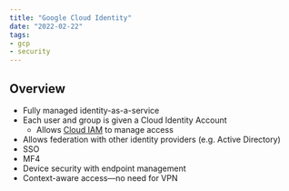 ```yaml
---
title: "Google Cloud Identity"
date: "2022-02-22"
tags:
- gcp
- security
---
```


## Overview

- Fully managed identity-as-a-service
- Each user and group is given a Cloud Identity Account
	- Allows [Cloud IAM](notes/GCP%20Cloud%20IAM.md) to manage access
- Allows federation with other identity providers (e.g. Active Directory)
- SSO
- MF4
- Device security with endpoint management
- Context-aware access—no need for VPN
